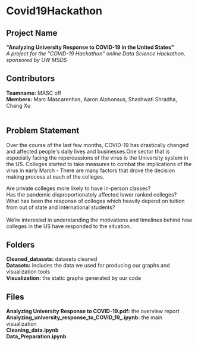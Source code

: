 # Covid19Hackathon
## Project Name <br />
**"Analyzing University Response to COVID-19 in the United States" <br />**
*A project for the "COVID-19 Hackathon" online Data Science Hackathon, sponsored by UW MSDS*
<br />
## Contributors <br />
**Teamname:** MASC off <br />
**Members:**  Marc Mascarenhas, Aaron Alphonsus, Shashwati Shradha, Chang Xu<br />
<br />

## Problem Statement <br />
Over the course of the last few months, COVID-19 has drastically changed and affected people's daily lives and businesses.One sector that is especially facing the repercussions of the virus is the University system in the US. Colleges started to take measures to combat the implications of the virus in early March - There are many factors that drove the decision making process at each of the colleges.<br />

Are private colleges more likely to have in-person classes? <br />
Has the pandemic disproportionately affected lower ranked colleges? <br />
What has been the response of colleges which heavily depend on tuition from out of state and international students?<br />
<br />
We’re interested in understanding the motivations and timelines behind how colleges in the US have responded to the situation.<br />
## Folders <br />
**Cleaned_datasets:** datasets cleaned<br />
**Datasets:** includes the data we used for producing our graphs and visualization tools<br />
**Visualization:** the static graphs generated by our code <br />
## Files <br />
**Analyzing University Response to COVID-19.pdf:** the overview report <br />
**Analyzing_university_response_to_COVID_19_.ipynb:**	the main visualization <br /> 
**Cleaning_data.ipynb**	<br />
**Data_Preparation.ipynb**<br />


